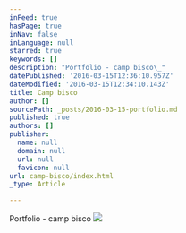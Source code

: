 ```yaml
---
inFeed: true
hasPage: true
inNav: false
inLanguage: null
starred: true
keywords: []
description: "Portfolio - camp bisco\_"
datePublished: '2016-03-15T12:36:10.957Z'
dateModified: '2016-03-15T12:34:10.143Z'
title: Camp bisco
author: []
sourcePath: _posts/2016-03-15-portfolio.md
published: true
authors: []
publisher:
  name: null
  domain: null
  url: null
  favicon: null
url: camp-bisco/index.html
_type: Article

---
```

Portfolio - camp bisco ![](https://the-grid-user-content.s3-us-west-2.amazonaws.com/87becbe5-50be-4a13-abae-9acfb06e365b.jpg)